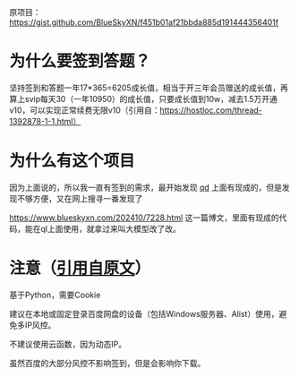 原项目：https://gist.github.com/BlueSkyXN/f451b01af21bbda885d191444356401f

# 为什么要签到答题？

坚持签到和答题一年17*365=6205成长值，相当于开三年会员赠送的成长值，再算上svip每天30（一年10950）的成长值，只要成长值到10w，减去1.5万开通v10，可以实现正常续费无限v10（引用自：https://hostloc.com/thread-1392878-1-1.html）

# 为什么有这个项目

因为上面说的，所以我一直有签到的需求，最开始发现 [qd](https://github.com/qd-today/qd) 上面有现成的，但是发现不够方便，又在网上搜寻一番发现了

https://www.blueskyxn.com/202410/7228.html 这一篇博文，里面有现成的代码，能在ql上面使用，就拿过来叫大模型改了改。

# 注意（[引用自原文](https://www.blueskyxn.com/202410/7228.html)）

基于Python，需要Cookie

建议在本地或固定登录百度网盘的设备（包括Windows服务器、Alist）使用，避免多IP风控。

不建议使用云函数，因为动态IP。

虽然百度的大部分风控不影响签到，但是会影响你下载。